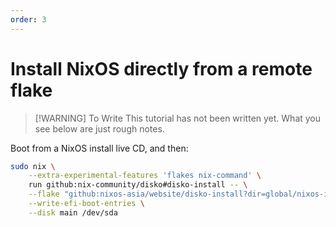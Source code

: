 ```yaml
---
order: 3
---
```


# Install NixOS directly from a remote flake

>[!WARNING] To Write
> This tutorial has not been written yet. What you see below are just rough notes.

Boot from a NixOS install live CD, and then:

```sh
sudo nix \
    --extra-experimental-features 'flakes nix-command' \
    run github:nix-community/disko#disko-install -- \
    --flake "github:nixos-asia/website/disko-install?dir=global/nixos-install-oneclick#oneclick" \
    --write-efi-boot-entries \
    --disk main /dev/sda
```
